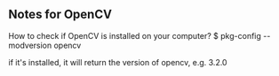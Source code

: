 ## Notes for OpenCV

How to check if OpenCV is installed on your computer?
$ pkg-config --modversion opencv

if it's installed, it will return the version of opencv, e.g. 3.2.0